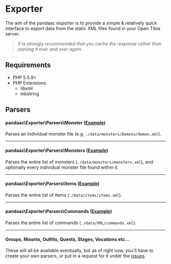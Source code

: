 # Exporter
The aim of the pandaac exporter is to provide a simple & relatively quick interface to export data from the static XML files found in your Open Tibia server.

> _It is strongly recommended that you cache the response rather than parsing it over and over again._

## Requirements
* PHP 5.5.9+
* PHP Extensions
  * libxml
  * mbstring

## Parsers
#### pandaac\Exporter\Parsers\Monster ([Example](https://github.com/pandaac/exporter/wiki/Example:-Individual-monster-(e.g.-demon.xml)))
Parses an individual monster file (e.g. `./data/monsters/Demons/demon.xml`).

---

#### pandaac\Exporter\Parsers\Monsters ([Example](https://github.com/pandaac/exporter/wiki/Example:-Monster-list-(monsters.xml)))
Parses the entire list of monsters (`./data/monsters/monsters.xml`), and optionally every individual monster file found within it.

---

#### pandaac\Exporter\Parsers\Items ([Example](https://github.com/pandaac/exporter/wiki/Example:-Item-list-(items.xml)))
Parses the entire list of items (`./data/items/items.xml`).

---

#### pandaac\Exporter\Parsers\Commands ([Example](https://github.com/pandaac/exporter/wiki/Example:-Commands-list-(commands.xml)))
Parses the entire list of commands (`./data/XML/commands.xml`).

---

#### Groups, Mounts, Outfits, Quests, Stages, Vocations etc...
These will all be available eventually, but as of right now, you'll have to create your own parsers, or put in a request for it under the [issues](https://github.com/pandaac/exporter/issues).
